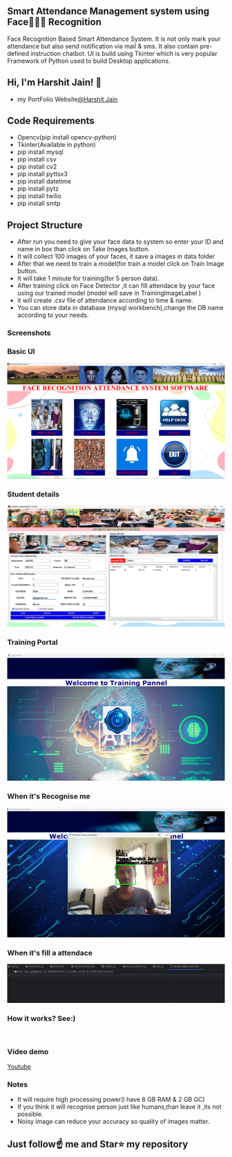 ##  Smart Attendance Management system using Face👦🏻👧 Recognition 
Face Recognition Based Smart Attendance System. It is not only mark your attendance but also send notification via mail & sms. It also contain pre-defined instruction chatbot. UI is build using Tkinter which is very popular Framework of Python used to build Desktop applications.

## Hi, I'm Harshit Jain! 👋

- my PortFolio Website[@Harshit Jain](https://branium.epizy.com/)

## Code Requirements

- Opencv(pip install opencv-python)
- Tkinter(Available in python)
- pip install mysql
- pip install csv
- pip install cv2
- pip install pyttsx3
- pip install datetime
- pip install pytz
- pip install twilio
- pip install smtp


## Project Structure

- After run you need to give your face data to system so enter your ID and name in box than click on Take Images button.
- It will collect 100 images of your faces, it save a images in data folder
- After that we need to train a model(for train a model click on Train Image button.
- It will take 1 minute for training(for 5 person data).
- After training click on Face Detector ,it can fill attendace by your face using our trained model (model will save in TrainingImageLabel )
- it will create .csv file of attendance according to time & name.
- You can store data in database (mysql workbench),change the DB name according to your needs.

### Screenshots

### Basic UI
<img src="https://github.com/harshit-jain-2109/Smart-Attendance-Management/blob/main/basic%20ui.png">

### Student details
<img src="https://github.com/harshit-jain-2109/Smart-Attendance-Management/blob/main/details.png">

### Training Portal
<img src="https://github.com/harshit-jain-2109/Smart-Attendance-Management/blob/main/training.png">

### When it's Recognise me
<img src="https://github.com/harshit-jain-2109/Smart-Attendance-Management/blob/main/recognition.png">

### When it's fill a attendace
<img src="https://github.com/harshit-jain-2109/Smart-Attendance-Management/blob/main/csv.png">

### How it works? See:)

<img src="">

### Video demo

[Youtube]()


### Notes
- It will require high processing power(I have 8 GB RAM & 2 GB GC)
- If you think it will recognise person just like humans,than leave it ,its not possible.
- Noisy image can reduce your accuracy so quality of images matter.

## Just follow☝️ me and Star⭐ my repository 
